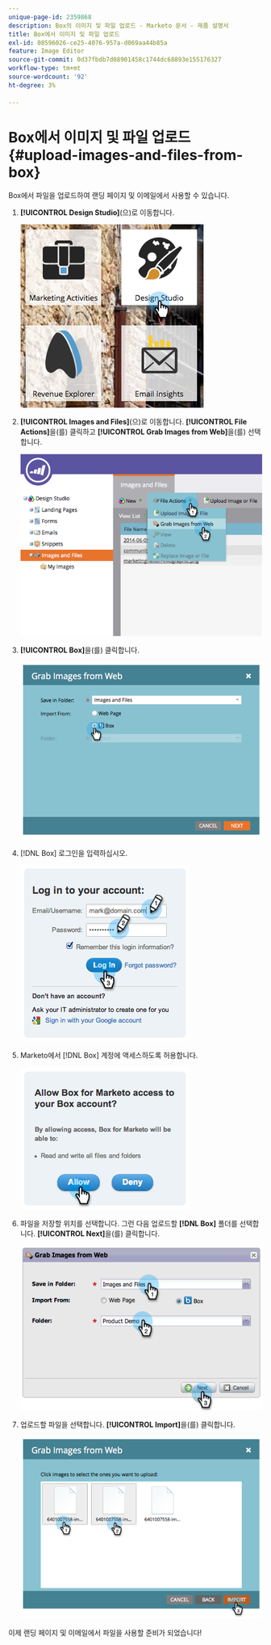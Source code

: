 ```yaml
---
unique-page-id: 2359868
description: Box의 이미지 및 파일 업로드 - Marketo 문서 - 제품 설명서
title: Box에서 이미지 및 파일 업로드
exl-id: 08596026-ce25-4076-957a-d069aa44b85a
feature: Image Editor
source-git-commit: 0d37fbdb7d08901458c1744dc68893e155176327
workflow-type: tm+mt
source-wordcount: '92'
ht-degree: 3%

---
```


# Box에서 이미지 및 파일 업로드 {#upload-images-and-files-from-box}

Box에서 파일을 업로드하여 랜딩 페이지 및 이메일에서 사용할 수 있습니다.

1. **[!UICONTROL Design Studio]**(으)로 이동합니다.

   ![](assets/designstudio-3.png)

1. **[!UICONTROL Images and Files]**(으)로 이동합니다. **[!UICONTROL File Actions]**&#x200B;을(를) 클릭하고 **[!UICONTROL Grab Images from Web]**&#x200B;을(를) 선택합니다.

   ![](assets/image2014-9-16-12-3a50-3a40.png)

1. **[!UICONTROL Box]**&#x200B;을(를) 클릭합니다.

   ![](assets/image2014-9-16-12-3a50-3a56.png)

1. [!DNL Box] 로그인을 입력하십시오.

   ![](assets/image2014-9-16-12-3a51-3a10.png)

1. Marketo에서 [!DNL Box] 계정에 액세스하도록 허용합니다.

   ![](assets/image2014-9-16-12-3a51-3a28.png)

1. 파일을 저장할 위치를 선택합니다. 그런 다음 업로드할 **[!DNL Box]** 폴더를 선택합니다. **[!UICONTROL Next]**&#x200B;을(를) 클릭합니다.

   ![](assets/image2014-9-16-12-3a51-3a59.png)

1. 업로드할 파일을 선택합니다. **[!UICONTROL Import]**&#x200B;을(를) 클릭합니다.

   ![](assets/image2014-9-16-12-3a52-3a15.png)

이제 랜딩 페이지 및 이메일에서 파일을 사용할 준비가 되었습니다!
